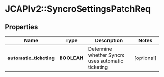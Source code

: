 # JCAPIv2::SyncroSettingsPatchReq

## Properties
Name | Type | Description | Notes
------------ | ------------- | ------------- | -------------
**automatic_ticketing** | **BOOLEAN** | Determine whether Syncro uses automatic ticketing | [optional] 

